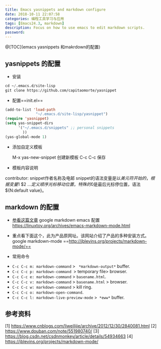 ```yaml
---
title: Emacs yasnippets and markdown configure
date: 2018-10-11 22:07:58
categories: 编程工具学习与应用
tags: [Emacs24.3, markdown]
description: Focus on how to use emacs to edit markdown scripts.
password:
---
```


@[TOC](emacs yasnippets 和makrdown的配置)
## yasnippets 的配置
-  安装

```lisp
cd ~/.emacs.d/site-lisp
git clone https://github.com/capitaomorte/yasnippet
```
- 配置==init.el==
```lisp
(add-to-list 'load-path
              "~/.emacs.d/site-lisp/yasnippet")
(require 'yasnippet)
(setq yas-snippet-dirs
      '("~/.emacs.d/snippets" ;; personal snippets
        ))
(yas-global-mode 1)
```
- 添加自定义模板

   M-x yas-new-snippet 创建新模板
   C-c C-c 保存

- 模板内容说明

 contributor: snippet作者名称及电邮
snippet的语法变量是以$美元符开始的，根据变量$1 $2 $... 定义顺序光标移动位置，特殊的$0是最后光标停位置，语法${N:default value}。

## markdown 的配置

- [参看这篇文章](https://blog.csdn.net/csdnmonkey/article/details/54934663)
google markdown emacs 配置
https://linuxtoy.org/archives/emacs-markdown-mode.html

- 重点看下面这个，此为产品原网址。该网站介绍了产品的多种安装方式。
google markdown-mode
==http://jblevins.org/projects/markdown-mode/==  

- 常用命令
* `C-c C-c m: markdown-command` > ` *markdown-output*` buffer.
* `C-c C-c p: markdown-command `> temporary file> browser.
* `C-c C-c e: markdown-command` > `basename.html`.
* `C-c C-c v: markdown-command` > `basename.html` > browser.
* `C-c C-c w: markdown-command` > kill ring.
* `C-c C-c o: markdown-open-command`.
* `C-c C-c l: markdown-live-preview-mode` >` *eww*` buffer.





## 参考资料

[1] https://www.cnblogs.com/liweilijie/archive/2012/12/30/2840081.html
[2] https://www.douban.com/note/551980740/
[3] https://blog.csdn.net/csdnmonkey/article/details/54934663
[4] https://jblevins.org/projects/markdown-mode/
